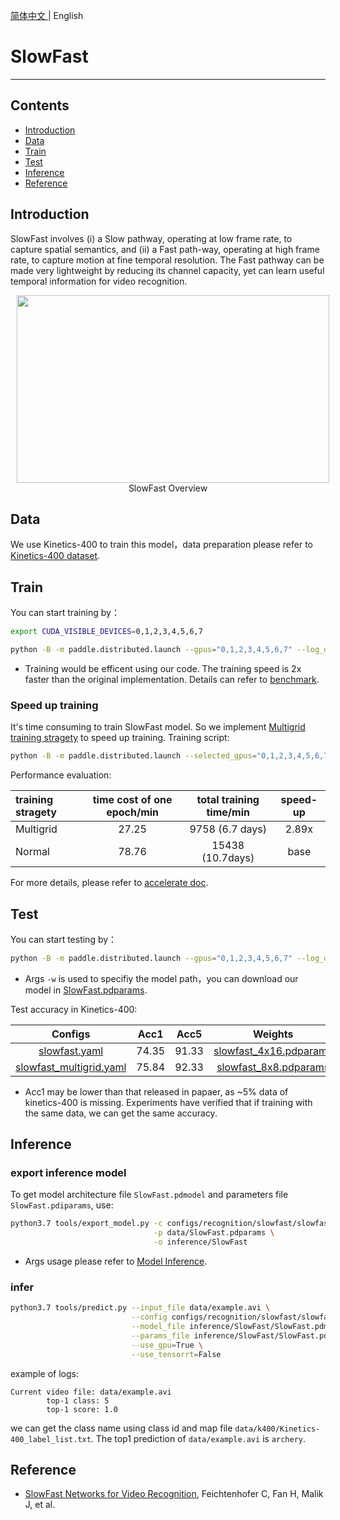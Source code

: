 [简体中文 ](../../../zh-CN/model_zoo/recognition/slowfast.md) | English

# SlowFast

---
## Contents

- [Introduction](#Introduction)
- [Data](#Data)
- [Train](#Train)
- [Test](#Test)
- [Inference](#Inference)
- [Reference](#Reference)


## Introduction

SlowFast  involves (i) a Slow pathway, operating at low frame rate, to capture spatial semantics, and (ii) a Fast path-way, operating at high frame rate, to capture motion at fine temporal resolution. The Fast pathway can be made very lightweight by reducing its channel capacity, yet can learn useful temporal information for video recognition.

<p align="center">
<img src="../../../images/SlowFast.png" height=300 width=500 hspace='10'/> <br />
SlowFast Overview
</p>


## Data

We use Kinetics-400 to train this model，data preparation please refer to [Kinetics-400 dataset](../../dataset/k400.md).


## Train

You can start training by：

```bash
export CUDA_VISIBLE_DEVICES=0,1,2,3,4,5,6,7

python -B -m paddle.distributed.launch --gpus="0,1,2,3,4,5,6,7" --log_dir=log_slowfast  main.py --validate -c configs/recognition/slowfast/slowfast.yaml
```

- Training would be efficent using our code. The training speed is 2x faster than the original implementation. Details can refer to [benchmark](https://github.com/PaddlePaddle/PaddleVideo/blob/main/docs/en/benchmark.md).

### Speed up training

It's time consuming to train SlowFast model.  So we implement [Multigrid training stragety](https://arxiv.org/abs/1912.00998) to speed up training. Training script:

```bash
python -B -m paddle.distributed.launch --selected_gpus="0,1,2,3,4,5,6,7" --log_dir=log-slowfast main.py --validate --multigrid -c configs/recognition/slowfast/slowfast_multigrid.yaml
```

Performance evaluation:

| training stragety | time cost of one epoch/min | total training time/min | speed-up |
| :------ | :-----: | :------: |:------: |
| Multigrid | 27.25 |  9758 (6.7 days) | 2.89x |
| Normal | 78.76 | 15438 (10.7days) | base |

For more details, please refer to [accelerate doc](https://github.com/PaddlePaddle/PaddleVideo/blob/develop/docs/zh-CN/tutorials/accelerate.md#%E8%AE%AD%E7%BB%83%E7%AD%96%E7%95%A5%E5%8A%A0%E9%80%9F).


## Test

You can start testing by：

```bash
python -B -m paddle.distributed.launch --gpus="0,1,2,3,4,5,6,7" --log_dir=log_slowfast_test main.py --test -c  configs/recognition/slowfast/slowfast.yaml -w output/SlowFast/SlowFast_epoch_000196.pdparams
```

-  Args `-w` is used to specifiy the model path，you can download our model in [SlowFast.pdparams](https://videotag.bj.bcebos.com/PaddleVideo/SlowFast/SlowFast.pdparams).


Test accuracy in Kinetics-400:

| Configs | Acc1 | Acc5 | Weights |
| :---: | :---: | :---: | :---: |
|  [slowfast.yaml](../../../../configs/recognition/slowfast/slowfast.yaml) | 74.35 | 91.33 | [slowfast_4x16.pdparams](https://videotag.bj.bcebos.com/PaddleVideo/SlowFast/SlowFast.pdparams) |
|  [slowfast_multigrid.yaml](../../../../configs/recognition/slowfast/slowfast_multigrid.yaml) | 75.84  | 92.33 | [slowfast_8x8.pdparams](https://videotag.bj.bcebos.com/PaddleVideo/SlowFast/SlowFast_8*8.pdparams) |

- Acc1 may be lower than that released in papaer, as ~5% data of kinetics-400 is missing. Experiments have verified that if training with the same data, we can get the same accuracy.


## Inference

### export inference model

 To get model architecture file `SlowFast.pdmodel` and parameters file `SlowFast.pdiparams`, use:

```bash
python3.7 tools/export_model.py -c configs/recognition/slowfast/slowfast.yaml \
                                -p data/SlowFast.pdparams \
                                -o inference/SlowFast
```

- Args usage please refer to [Model Inference](https://github.com/PaddlePaddle/PaddleVideo/blob/release/2.0/docs/zh-CN/start.md#2-%E6%A8%A1%E5%9E%8B%E6%8E%A8%E7%90%86).

### infer

```bash
python3.7 tools/predict.py --input_file data/example.avi \
                           --config configs/recognition/slowfast/slowfast.yaml \
                           --model_file inference/SlowFast/SlowFast.pdmodel \
                           --params_file inference/SlowFast/SlowFast.pdiparams \
                           --use_gpu=True \
                           --use_tensorrt=False
```

example of logs:

```
Current video file: data/example.avi
        top-1 class: 5
        top-1 score: 1.0
```

we can get the class name using class id and map file `data/k400/Kinetics-400_label_list.txt`. The top1 prediction of `data/example.avi` is `archery`.


## Reference

- [SlowFast Networks for Video Recognition](https://arxiv.org/abs/1812.03982), Feichtenhofer C, Fan H, Malik J, et al.
